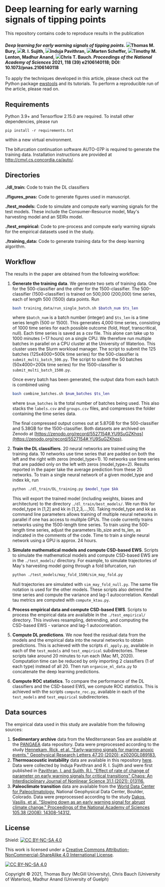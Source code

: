 # Deep learning for early warning signals of tipping points
This repository contains code to reproduce results in the publication

#### *Deep learning for early warning signals of tipping points*. [![](https://orcid.org/sites/default/files/images/orcid_16x16.png)](https://orcid.org/0000-0003-1595-9444)Thomas M. Bury, [![](https://orcid.org/sites/default/files/images/orcid_16x16.png)](https://orcid.org/0000-0002-0791-7896)R. I. Sujith, [![](https://orcid.org/sites/default/files/images/orcid_16x16.png)](https://orcid.org/0000-0002-4923-2537)Induja Pavithran, [![](https://orcid.org/sites/default/files/images/orcid_16x16.png)](https://orcid.org/[0000-0002-2100-0312](https://orcid.org/0000-0002-2100-0312))Marten Scheffer, [![](https://orcid.org/sites/default/files/images/orcid_16x16.png)](https://orcid.org/0000-0002-6725-7498)Timothy M. Lenton, Madhur Anand, [![](https://orcid.org/sites/default/files/images/orcid_16x16.png)](https://orcid.org/0000-0001-6214-6601)Chris T. Bauch. *Proceedings of the National Academy of Sciences* 2021, 118 (39) e2106140118; DOI: 10.1073/pnas.2106140118

To apply the techniques developed in this article, please check out the Python package [ewstools](https://github.com/ThomasMBury/ewstools) and its tutorials. To perform a reproducible run of the article, please read on.

## Requirements

Python 3.9+ and Tensorflow 2.15.0 are required. To install other dependencies, please run

```setup
pip install -r requirements.txt
```
within a new virtual environment.

The bifurcation continuation software AUTO-07P is required to generate the training data. Installation instructions are provided at
http://cmvl.cs.concordia.ca/auto/.


## Directories

**./dl_train:** Code to train the DL classifiers

**./figures_pnas:** Code to generate figures used in manuscript.

**./test_models:** Code to simulate and compute early warning signals for the test models. These include the Consumer-Resource model, May's harvesting model and an SEIRx model.

**./test_empirical:** Code to pre-process and compute early warning signals for the empirical datasets used in the study.

**./training_data:** Code to generate training data for the deep learning algorithm.


## Workflow

The results in the paper are obtained from the following workflow:

1. **Generate the training data**.
   We generate two sets of training data. One for the 500-classifier and the other for the 1500-classifier. The 500-classifier (1500-classifier) is trained on 500,000 (200,000) time series, each of length 500 (1500) data points. Run

   ```bash
   bash training_data/run_single_batch.sh $batch_num $ts_len
   ```

   where `$batch_num` is a batch number (integer) and `$ts_len` is a time series length (500 or 1500). This generates 4,000 time series, consisting of 1000 time series for each possible outcome (fold, Hopf, transcritical, null). Each time series is saved as a csv file. This alone can take up to 1000 minutes (~17 hours) on a single CPU. We therefore run multiple batches in parallel on a CPU cluster at the University of Waterloo. This cluster uses the Slurm workload manager. The script to submit the 125 batches (125x4000=500k time series) for the 500-classifier is `submit_multi_batch_500.py`. The script to submit the 50 batches (50x4000=200k time series) for the 1500-classifier is `submit_multi_batch_1500.py`.

   Once every batch has been generated, the output data from each batch is combined using

   ```bash
   bash combine_batches.sh $num_batches $ts_len
   ```

   where `$num_batches` is the total number of batches being used. This also stacks the `labels.csv` and `groups.csv` files, and compresses the folder containing the time series data.

   The final compressed output comes out at 5.87GB for the 500-classifier and 5.38GB for the 1500-classifier. Both datasets are archived on Zenodo at [https://zenodo.org/record/5527154#.YU9SuGZKhqs](https://zenodo.org/record/5527154#.YU9SuGZKhqs).

2. **Train the DL classifiers**. 
   20 neural networks are trained using the training data. 10 networks use time series that are padded on both the left and the right with zeros (model_type=1). 10 networks use time series that are padded only on the left with zeros (model_type=2). Results reported in the paper take the average prediction from these 20 networks.  To train a single neural network of a given model_type and index kk, run

   ```bash
   python ./dl_train/DL_training.py $model_type $kk
   ```

   This will export the trained model (including weights, biases and architecture) to the directory `./dl_train/best_models/`. We run this for model_type in [1,2] and kk in [1,2,3,...,10]. Taking model_type and kk as command line parameters allows training of multiple neural networks in parallel if one has access to mulitple GPUs. The code currently trains networks using the 1500-length time series. To train using the 500-length time series, adjust the parameters lib_size and ts_len, as indicated in the comments of the code. Time to train a single neural network using a GPU is approx. 24 hours.

3. **Simulate mathematical models and compute CSD-based EWS**. 
   Scripts to simulate the mathematical models and compute CSD-based EWS are in the `./test_models/` directory. For example, to simulate trajectories of May's harvesting model going through a fold bifurcation, run

   ```bash
   python ./test_models/may_fold_1500/sim_may_fold.py
   ```

   Null trajectories are simulated with `sim_may_fold_null.py`. The same file notation is used for the other models. These scripts also detrend the time series and compute the variance and lag-1 autocorrelation. Kendall tau metrics are computed with `compute_ktau.py`.

4. **Process empirical data and compute CSD-based EWS**. 
   Scripts to process the empirical data are availalble in the `./test_empirical/` directory. This involves resampling, detrending, and computing the CSD-based EWS - variance and lag-1 autocorrelation.

5. **Compute DL predictions**. 
   We now feed the residual data from the models and the empirical data into the neural networks to obtain predictions. This is achieved with the scripts `dl_apply.py`, available in each of the `test_models` and `test_empirical` subdirectories. These scripts take around 20 minutes to run each (Mac M1, 2020). Computation time can be reduced by only importing 2 classifiers (1 of each type) instead of all 20. Then run `organise_ml_data.py` to concatenate the deep learning predictions.

6. **Compute ROC statistics**. 
   To compare the performance of the DL classifiers and the CSD-based EWS, we compute ROC statistics. This is achieved with the scripts `compute_roc.py`, available in each of the `test_models` and `test_empirical` subdirectories.


## Data sources

The empirical data used in this study are available from the following sources:
1. **Sedimentary archive** data from the Mediterranean Sea are available at the [PANGAEA](https://doi.pangaea.de/10.1594/PANGAEA.923197) data repository. Data were preprocessed according to the study [Hennekam, Rick, et al. "Early‐warning signals for marine anoxic events." Geophysical Research Letters 47.20 (2020): e2020GL089183.](https://agupubs.onlinelibrary.wiley.com/doi/full/10.1029/2020GL089183)
2. **Thermoacoustic instability** data are available in this repository [here](test_empirical/thermoacoustic/data/thermo_experiments). Data were collected by Induja Pavithran and R. I. Sujith and were first published in [Pavithran, I. and Sujith, R.I. "Effect of rate of change of parameter on early warning signals for critical transitions" Chaos: An Interdisciplinary Journal of Nonlinear Science 31.1 (2021): 013116.](https://aip.scitation.org/doi/full/10.1063/5.0025533?casa_token=isaRQyMz9J0AAAAA%3AnT4dG70bROSFkRSDm-7U6wDx20NTnSFuyUqAsobZKEjkwrnneG8ienGwLPkKmj56ZU7f3-aRH5F-&)
3. **Paleoclimate transition** data are available from the [World Data Center for Paleoclimatology](http://www.ncdc.noaa.gov/paleo/data.html), National Geophysical Data Center, Boulder, Colorado. Data were preprocessed according to the study [Dakos, Vasilis, et al. "Slowing down as an early warning signal for abrupt climate change." Proceedings of the National Academy of Sciences 105.38 (2008): 14308-14312.](https://www.pnas.org/content/105/38/14308.short)


## License
Shield: [![CC BY-NC-SA 4.0][cc-by-nc-sa-shield]][cc-by-nc-sa]

This work is licensed under a
[Creative Commons Attribution-NonCommercial-ShareAlike 4.0 International License][cc-by-nc-sa].

[![CC BY-NC-SA 4.0][cc-by-nc-sa-image]][cc-by-nc-sa]

[cc-by-nc-sa]: http://creativecommons.org/licenses/by-nc-sa/4.0/
[cc-by-nc-sa-image]: https://licensebuttons.net/l/by-nc-sa/4.0/88x31.png
[cc-by-nc-sa-shield]: https://img.shields.io/badge/License-CC%20BY--NC--SA%204.0-lightgrey.svg

Copyright © 2021, Thomas Bury (McGill University), Chris Bauch (University of Waterloo), Madhur Anand (University of Guelph)
